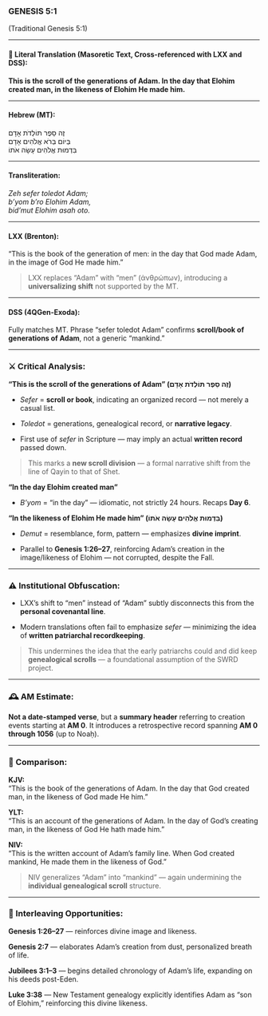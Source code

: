 ### **GENESIS 5:1**

(Traditional Genesis 5:1)

---

#### 📜 Literal Translation (Masoretic Text, Cross-referenced with LXX and DSS):

**This is the scroll of the generations of Adam. In the day that Elohim created man, in the likeness of Elohim He made him.**

---

#### Hebrew (MT):

זֶה סֵפֶר תּוֹלְדֹת אָדָם  
בְּיוֹם בְּרֹא אֱלֹהִים אָדָם  
בִּדְמוּת אֱלֹהִים עָשָׂה אֹתוֹ

---

#### Transliteration:

_Zeh sefer toledot Adam;  
b’yom b’ro Elohim Adam,  
bid’mut Elohim asah oto._

---

#### LXX (Brenton):

“This is the book of the generation of men: in the day that God made Adam, in the image of God He made him.”

> LXX replaces “Adam” with “men” (ἀνθρώπων), introducing a **universalizing shift** not supported by the MT.

---

#### DSS (4QGen-Exoda):

Fully matches MT. Phrase “sefer toledot Adam” confirms **scroll/book of generations of Adam**, not a generic “mankind.”

---

### ⚔️ Critical Analysis:

**“This is the scroll of the generations of Adam” (זֶה סֵפֶר תּוֹלְדֹת אָדָם)**

- _Sefer_ = **scroll or book**, indicating an organized record — not merely a casual list.
    
- _Toledot_ = generations, genealogical record, or **narrative legacy**.
    
- First use of _sefer_ in Scripture — may imply an actual **written record** passed down.
    

> This marks a **new scroll division** — a formal narrative shift from the line of Qayin to that of Shet.

**“In the day Elohim created man”**

- _B’yom_ = “in the day” — idiomatic, not strictly 24 hours. Recaps **Day 6**.
    

**“In the likeness of Elohim He made him” (בִּדְמוּת אֱלֹהִים עָשָׂה אֹתוֹ)**

- _Demut_ = resemblance, form, pattern — emphasizes **divine imprint**.
    
- Parallel to **Genesis 1:26–27**, reinforcing Adam’s creation in the image/likeness of Elohim — not corrupted, despite the Fall.
    

---

### ⚠️ Institutional Obfuscation:

- LXX’s shift to “men” instead of “Adam” subtly disconnects this from the **personal covenantal line**.
    
- Modern translations often fail to emphasize _sefer_ — minimizing the idea of **written patriarchal recordkeeping**.
    

> This undermines the idea that the early patriarchs could and did keep **genealogical scrolls** — a foundational assumption of the SWRD project.

---

### 🕰️ AM Estimate:

**Not a date-stamped verse**, but a **summary header** referring to creation events starting at **AM 0**. It introduces a retrospective record spanning **AM 0 through 1056** (up to Noaḥ).

---

### 📖 Comparison:

**KJV:**  
“This is the book of the generations of Adam. In the day that God created man, in the likeness of God made He him.”

**YLT:**  
“This is an account of the generations of Adam. In the day of God’s creating man, in the likeness of God He hath made him.”

**NIV:**  
“This is the written account of Adam’s family line. When God created mankind, He made them in the likeness of God.”

> NIV generalizes “Adam” into “mankind” — again undermining the **individual genealogical scroll** structure.

---

### 🔗 Interleaving Opportunities:

**Genesis 1:26–27** — reinforces divine image and likeness.

**Genesis 2:7** — elaborates Adam’s creation from dust, personalized breath of life.

**Jubilees 3:1–3** — begins detailed chronology of Adam’s life, expanding on his deeds post-Eden.

**Luke 3:38** — New Testament genealogy explicitly identifies Adam as “son of Elohim,” reinforcing this divine likeness.